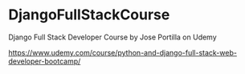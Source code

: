 # DjangoFullStackCourse
Django Full Stack Developer Course by Jose Portilla on Udemy

https://www.udemy.com/course/python-and-django-full-stack-web-developer-bootcamp/
